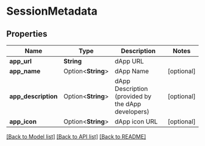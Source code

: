 # SessionMetadata

## Properties

Name | Type | Description | Notes
------------ | ------------- | ------------- | -------------
**app_url** | **String** | dApp URL | 
**app_name** | Option<**String**> | dApp Name | [optional]
**app_description** | Option<**String**> | dApp Description (provided by the dApp developers) | [optional]
**app_icon** | Option<**String**> | dApp icon URL | [optional]

[[Back to Model list]](../README.md#documentation-for-models) [[Back to API list]](../README.md#documentation-for-api-endpoints) [[Back to README]](../README.md)


